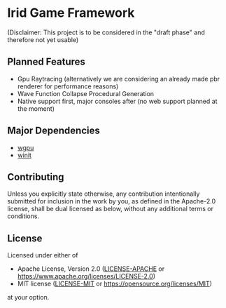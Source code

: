 # Irid Game Framework
(Disclaimer: This project is to be considered in the "draft phase" and therefore not yet usable)

## Planned Features
- Gpu Raytracing (alternatively we are considering an already made pbr renderer for performance reasons)
- Wave Function Collapse Procedural Generation
- Native support first, major consoles after (no web support planned at the moment)

## Major Dependencies
- [wgpu](https://github.com/gfx-rs/wgpu)
- [winit](https://github.com/rust-windowing/winit)

<!--
SPDX-FileCopyrightText: 2021 Irid Game Framework Developers <andrea.postal@gmail.com>
SPDX-License-Identifier: MIT OR Apache-2.0
-->

## Contributing

Unless you explicitly state otherwise, any contribution intentionally submitted
for inclusion in the work by you, as defined in the Apache-2.0 license, shall be
dual licensed as below, without any additional terms or conditions.

## License

Licensed under either of

- Apache License, Version 2.0 ([LICENSE-APACHE](LICENSE-APACHE) or
  https://www.apache.org/licenses/LICENSE-2.0)
- MIT license ([LICENSE-MIT](LICENSE-MIT) or
  https://opensource.org/licenses/MIT)

at your option.

